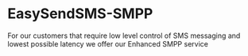 # EasySendSMS-SMPP
For our customers that require low level control of SMS messaging and lowest possible latency we offer our Enhanced SMPP service
